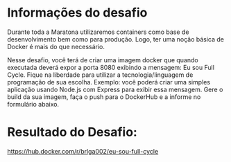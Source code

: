 # Informações do desafio

Durante toda a Maratona utilizaremos containers como base de desenvolvimento bem como para produção. Logo, ter uma noção básica de Docker é mais do que necessário.

Nesse desafio, você terá de criar uma imagem docker que quando executada deverá expor a porta 8080 exibindo a mensagem: Eu sou Full Cycle.
Fique na liberdade para utilizar a tecnologia/linguagem de programação de sua escolha. Exemplo: você poderá criar uma simples aplicação usando Node.js com Express para exibir essa mensagem.
Gere o build da sua imagem, faça o push para o DockerHub e a informe no formulário abaixo.

# Resultado do Desafio:

https://hub.docker.com/r/brlga002/eu-sou-full-cycle 
